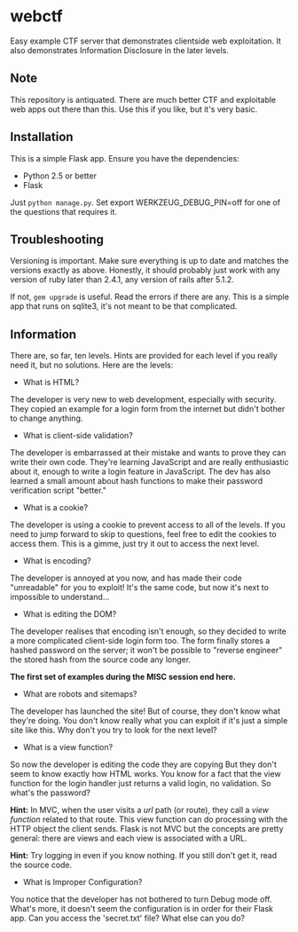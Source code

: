 webctf
======

Easy example CTF server that demonstrates clientside web exploitation. It also demonstrates Information Disclosure in the later levels.

Note
----

This repository is antiquated. There are much better CTF and exploitable web apps out there than this. Use this if you like, but it's very basic.

Installation
------------

This is a simple Flask app. Ensure you have the dependencies:

-	Python 2.5 or better
-	Flask

Just `python manage.py`. Set export WERKZEUG_DEBUG_PIN=off for one of the questions that requires it.

Troubleshooting
---------------

Versioning is important. Make sure everything is up to date and matches the versions exactly as above. Honestly, it should probably just work with any version of ruby later than 2.4.1, any version of rails after 5.1.2.

If not, `gem upgrade` is useful. Read the errors if there are any. This is a simple app that runs on sqlite3, it's not meant to be that complicated.

Information
-----------

There are, so far, ten levels. Hints are provided for each level if you really need it, but no solutions. Here are the levels:

-	What is HTML?

The developer is very new to web development, especially with security. They copied an example for a login form from the internet but didn't bother to change anything.

-	What is client-side validation?

The developer is embarrassed at their mistake and wants to prove they can write their own code. They're learning JavaScript and are really enthusiastic about it, enough to write a login feature in JavaScript. The dev has also learned a small amount about hash functions to make their password verification script "better."

-	What is a cookie?

The developer is using a cookie to prevent access to all of the levels. If you need to jump forward to skip to questions, feel free to edit the cookies to access them. This is a gimme, just try it out to access the next level.

-	What is encoding?

The developer is annoyed at you now, and has made their code "unreadable" for you to exploit! It's the same code, but now it's next to impossible to understand...

-	What is editing the DOM?

The developer realises that encoding isn't enough, so they decided to write a more complicated client-side login form too. The form finally stores a hashed password on the server; it won't be possible to "reverse engineer" the stored hash from the source code any longer.

**The first set of examples during the MISC session end here.**

-	What are robots and sitemaps?

The developer has launched the site! But of course, they don't know what they're doing. You don't know really what you can exploit if it's just a simple site like this. Why don't you try to look for the next level?

-	What is a view function?

So now the developer is editing the code they are copying But they don't seem to know exactly how HTML works. You know for a fact that the view function for the login handler just returns a valid login, no validation. So what's the password?

**Hint:** In MVC, when the user visits a *url* path (or route), they call a *view function* related to that route. This view function can do processing with the HTTP object the client sends. Flask is not MVC but the concepts are pretty general: there are views and each view is associated with a URL.

**Hint:** Try logging in even if you know nothing. If you still don't get it, read the source code.

-	What is Improper Configuration?

You notice that the developer has not bothered to turn Debug mode off. What's more, it doesn't seem the configuration is in order for their Flask app. Can you access the 'secret.txt' file? What else can you do?
